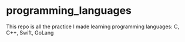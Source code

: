 # programming_languages
This repo is all the practice I made learning programming languages: C, C++, Swift, GoLang

